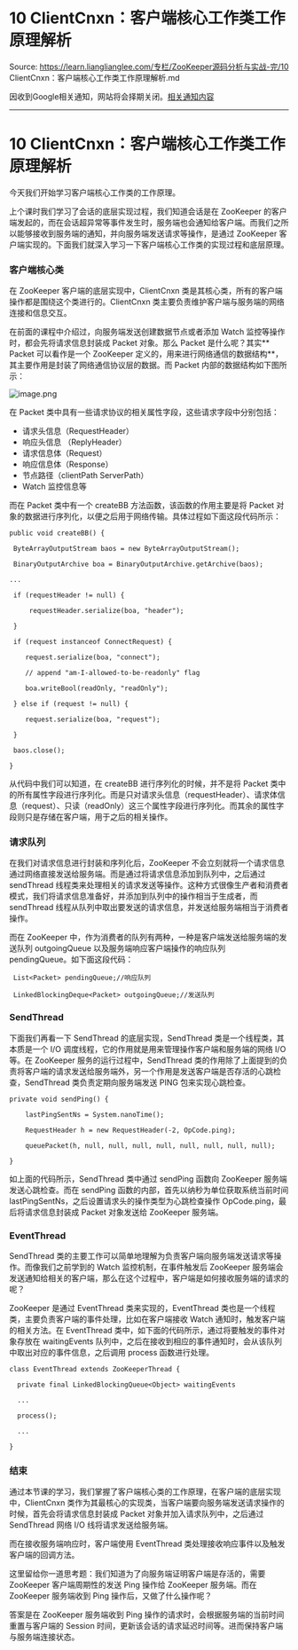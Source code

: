 # 10 ClientCnxn：客户端核心工作类工作原理解析 

Source: https://learn.lianglianglee.com/专栏/ZooKeeper源码分析与实战-完/10 ClientCnxn：客户端核心工作类工作原理解析.md

因收到Google相关通知，网站将会择期关闭。[相关通知内容](https://lumendatabase.org/notices/44265620)

---

# 10 ClientCnxn：客户端核心工作类工作原理解析

今天我们开始学习客户端核心工作类的工作原理。

上个课时我们学习了会话的底层实现过程，我们知道会话是在 ZooKeeper 的客户端发起的，而在会话超异常等事件发生时，服务端也会通知给客户端。而我们之所以能够接收到服务端的通知，并向服务端发送请求等操作，是通过 ZooKeeper 客户端实现的。下面我们就深入学习一下客户端核心工作类的实现过程和底层原理。

### 客户端核心类

在 ZooKeeper 客户端的底层实现中，ClientCnxn 类是其核心类，所有的客户端操作都是围绕这个类进行的。ClientCnxn 类主要负责维护客户端与服务端的网络连接和信息交互。

在前面的课程中介绍过，向服务端发送创建数据节点或者添加 Watch 监控等操作时，都会先将请求信息封装成 Packet 对象。那么 Packet 是什么呢？其实\*\* Packet 可以看作是一个 ZooKeeper 定义的，用来进行网络通信的数据结构\*\*，其主要作用是封装了网络通信协议层的数据。而 Packet 内部的数据结构如下图所示：

![image.png](assets/CgqCHl7aDQyAEkoJAAB9K_a8-pA768.png)

在 Packet 类中具有一些请求协议的相关属性字段，这些请求字段中分别包括：

* 请求头信息（RequestHeader）
* 响应头信息 （ReplyHeader）
* 请求信息体（Request）
* 响应信息体（Response）
* 节点路径（clientPath ServerPath）
* Watch 监控信息等

而在 Packet 类中有一个 createBB 方法函数，该函数的作用主要是将 Packet 对象的数据进行序列化，以便之后用于网络传输。具体过程如下面这段代码所示：

```
public void createBB() {

 ByteArrayOutputStream baos = new ByteArrayOutputStream();

 BinaryOutputArchive boa = BinaryOutputArchive.getArchive(baos);

...

 if (requestHeader != null) {

     requestHeader.serialize(boa, "header");

 }

 if (request instanceof ConnectRequest) {

    request.serialize(boa, "connect");

    // append "am-I-allowed-to-be-readonly" flag

    boa.writeBool(readOnly, "readOnly");

 } else if (request != null) {

    request.serialize(boa, "request");

 }

 baos.close();

}

```

从代码中我们可以知道，在 createBB 进行序列化的时候，并不是将 Packet 类中的所有属性字段进行序列化。而是只对请求头信息（requestHeader）、请求体信息（request）、只读（readOnly）这三个属性字段进行序列化。而其余的属性字段则只是存储在客户端，用于之后的相关操作。

### 请求队列

在我们对请求信息进行封装和序列化后，ZooKeeper 不会立刻就将一个请求信息通过网络直接发送给服务端。而是通过将请求信息添加到队列中，之后通过 sendThread 线程类来处理相关的请求发送等操作。这种方式很像生产者和消费者模式，我们将请求信息准备好，并添加到队列中的操作相当于生成者，而 sendThread 线程从队列中取出要发送的请求信息，并发送给服务端相当于消费者操作。

而在 ZooKeeper 中，作为消费者的队列有两种，一种是客户端发送给服务端的发送队列 outgoingQueue 以及服务端响应客户端操作的响应队列 pendingQueue。如下面这段代码：

```
 List<Packet> pendingQueue;//响应队列

 LinkedBlockingDeque<Packet> outgoingQueue;//发送队列

```

### SendThread

下面我们再看一下 SendThread 的底层实现，SendThread 类是一个线程类，其本质是一个 I/O 调度线程，它的作用就是用来管理操作客户端和服务端的网络 I/O 等。在 ZooKeeper 服务的运行过程中，SendThread 类的作用除了上面提到的负责将客户端的请求发送给服务端外，另一个作用是发送客户端是否存活的心跳检查，SendThread 类负责定期向服务端发送 PING 包来实现心跳检查。

```
private void sendPing() {

    lastPingSentNs = System.nanoTime();

    RequestHeader h = new RequestHeader(-2, OpCode.ping);

    queuePacket(h, null, null, null, null, null, null, null, null);

}

```

如上面的代码所示，SendThread 类中通过 sendPing 函数向 ZooKeeper 服务端发送心跳检查。而在 sendPing 函数的内部，首先以纳秒为单位获取系统当前时间 lastPingSentNs，之后设置请求头的操作类型为心跳检查操作 OpCode.ping，最后将请求信息封装成 Packet 对象发送给 ZooKeeper 服务端。

### EventThread

SendThread 类的主要工作可以简单地理解为负责客户端向服务端发送请求等操作。而像我们之前学到的 Watch 监控机制，在事件触发后 ZooKeeper 服务端会发送通知给相关的客户端，那么在这个过程中，客户端是如何接收服务端的请求的呢？

ZooKeeper 是通过 EventThread 类来实现的，EventThread 类也是一个线程类，主要负责客户端的事件处理，比如在客户端接收 Watch 通知时，触发客户端的相关方法。在 EventThread 类中，如下面的代码所示，通过将要触发的事件对象存放在 waitingEvents 队列中，之后在接收到相应的事件通知时，会从该队列中取出对应的事件信息，之后调用 process 函数进行处理。

```
class EventThread extends ZooKeeperThread {

  private final LinkedBlockingQueue<Object> waitingEvents

  ...

  process();

  ...

}

```

### 结束

通过本节课的学习，我们掌握了客户端核心类的工作原理，在客户端的底层实现中，ClientCnxn 类作为其最核心的实现类，当客户端要向服务端发送请求操作的时候，首先会将请求信息封装成 Packet 对象并加入请求队列中，之后通过 SendThread 网络 I/O 线将请求发送给服务端。

而在接收服务端响应时，客户端使用 EventThread 类处理接收响应事件以及触发客户端的回调方法。

这里留给你一道思考题：我们知道为了向服务端证明客户端是存活的，需要 ZooKeeper 客户端周期性的发送 Ping 操作给 ZooKeeper 服务端。而在 ZooKeeper 服务端收到 Ping 操作后，又做了什么操作呢？

答案是在 ZooKeeper 服务端收到 Ping 操作的请求时，会根据服务端的当前时间重置与客户端的 Session 时间，更新该会话的请求延迟时间等。进而保持客户端与服务端连接状态。